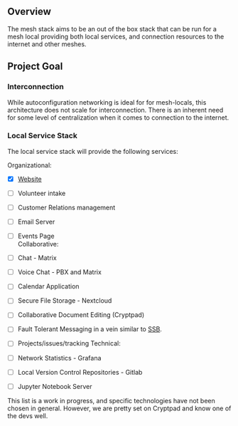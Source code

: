 ## Overview  
The mesh stack aims to be an out of the box stack that can be run for a mesh local providing both local services, and connection resources to the internet and other meshes.   

## Project Goal
### Interconnection
While autoconfiguration networking is ideal for for mesh-locals, this architecture does not scale for interconnection.  There is an inherent need for some level of centralization when it comes to connection to the internet.   
### Local Service Stack
The local service stack will provide the following services:   

Organizational:  
- [x] [Website](thenextbillion.online)
- [ ] Volunteer intake 
- [ ] Customer Relations management
- [ ] Email Server 
- [ ] Events Page  
Collaborative:
- [ ] Chat - Matrix
- [ ] Voice Chat - PBX and Matrix
- [ ] Calendar Application  
- [ ] Secure File Storage - Nextcloud
- [ ] Collaborative Document Editing (Cryptpad)
- [ ] Fault Tolerant Messaging in a vein similar to [SSB](https://github.com/ssbc/secure-scuttlebutt).  
- [ ] Projects/issues/tracking
Technical:
- [ ] Network Statistics - Grafana
- [ ] Local Version Control Repositories - Gitlab
- [ ] Jupyter Notebook Server    
 

This list is a work in progress, and specific technologies have not been chosen in general. However, we are pretty set on Cryptpad and know one of the devs well.
  


